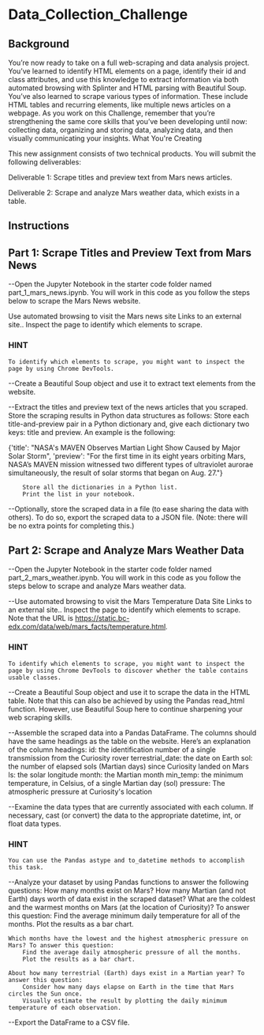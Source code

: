 # Data_Collection_Challenge

## Background

You’re now ready to take on a full web-scraping and data analysis project. You’ve learned to identify HTML elements on a page, identify their id and class attributes, and use this knowledge to extract information via both automated browsing with Splinter and HTML parsing with Beautiful Soup. You’ve also learned to scrape various types of information. These include HTML tables and recurring elements, like multiple news articles on a webpage.
As you work on this Challenge, remember that you’re strengthening the same core skills that you’ve been developing until now: collecting data, organizing and storing data, analyzing data, and then visually communicating your insights.
What You're Creating

This new assignment consists of two technical products. You will submit the following deliverables:

Deliverable 1: Scrape titles and preview text from Mars news articles.

Deliverable 2: Scrape and analyze Mars weather data, which exists in a table.

## Instructions

## Part 1: Scrape Titles and Preview Text from Mars News

--Open the Jupyter Notebook in the starter code folder named part_1_mars_news.ipynb. You will work in this code as you follow the steps below to scrape the Mars News website.

Use automated browsing to visit the Mars news site Links to an external site.. Inspect the page to identify which elements to scrape.

### HINT
    To identify which elements to scrape, you might want to inspect the page by using Chrome DevTools.

--Create a Beautiful Soup object and use it to extract text elements from the website.

--Extract the titles and preview text of the news articles that you scraped. Store the scraping results in Python data structures as follows:
        Store each title-and-preview pair in a Python dictionary and, give each dictionary two keys: title and preview. An example is the following:


{'title': "NASA's MAVEN Observes Martian Light Show Caused by Major Solar Storm",
 'preview': "For the first time in its eight years orbiting Mars, NASA’s MAVEN mission witnessed two different types of ultraviolet aurorae simultaneously, the result of solar storms that began on Aug. 27."}

        Store all the dictionaries in a Python list.
        Print the list in your notebook.

--Optionally, store the scraped data in a file (to ease sharing the data with others). To do so, export the scraped data to a JSON file. (Note: there will be no extra points for completing this.)

## Part 2: Scrape and Analyze Mars Weather Data

--Open the Jupyter Notebook in the starter code folder named part_2_mars_weather.ipynb. You will work in this code as you follow the steps below to scrape and analyze Mars weather data.

--Use automated browsing to visit the Mars Temperature Data Site Links to an external site.. Inspect the page to identify which elements to scrape. Note that the URL is https://static.bc-edx.com/data/web/mars_facts/temperature.html.

### HINT
    To identify which elements to scrape, you might want to inspect the page by using Chrome DevTools to discover whether the table contains usable classes.

--Create a Beautiful Soup object and use it to scrape the data in the HTML table. Note that this can also be achieved by using the Pandas read_html function. However, use Beautiful Soup here to continue sharpening your web scraping skills.

--Assemble the scraped data into a Pandas DataFrame. The columns should have the same headings as the table on the website. Here’s an explanation of the column headings:
    id: the identification number of a single transmission from the Curiosity rover
    terrestrial_date: the date on Earth
    sol: the number of elapsed sols (Martian days) since Curiosity landed on Mars
    ls: the solar longitude
    month: the Martian month
    min_temp: the minimum temperature, in Celsius, of a single Martian day (sol)
    pressure: The atmospheric pressure at Curiosity's location

--Examine the data types that are currently associated with each column. If necessary, cast (or convert) the data to the appropriate datetime, int, or float data types.


### HINT
    You can use the Pandas astype and to_datetime methods to accomplish this task.

--Analyze your dataset by using Pandas functions to answer the following questions:
    How many months exist on Mars?
    How many Martian (and not Earth) days worth of data exist in the scraped dataset?
    What are the coldest and the warmest months on Mars (at the location of Curiosity)? To answer this question: 
        Find the average minimum daily temperature for all of the months.
        Plot the results as a bar chart.

    Which months have the lowest and the highest atmospheric pressure on Mars? To answer this question:
        Find the average daily atmospheric pressure of all the months.
        Plot the results as a bar chart.

    About how many terrestrial (Earth) days exist in a Martian year? To answer this question:
        Consider how many days elapse on Earth in the time that Mars circles the Sun once.
        Visually estimate the result by plotting the daily minimum temperature of each observation.

--Export the DataFrame to a CSV file.

